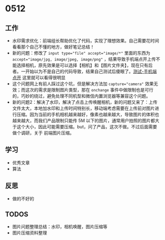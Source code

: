# 0512

## 工作

- 水印需求优化：前端组长帮助优化了代码，实现了理想效果。自己需要花时间看看那个自己不懂的地方，做好笔记总结！
- 新的问题：修改了 `input type="file" accept="image/*"` 里面的东西为 `accept="image/jpg, image/jpeg, image/png"` ，结果导致手机端点开上传不能选择相机，原先效果是可以选择【相机】和【图片文件夹】，现在只有后者。一开始以为不是自己的代码导致，结果自己测试后傻眼了。[测试-手机端点开](https://jsbin.com/pigobupilo/10/edit?output) 这里就可以看得很明显
- 这个问题网上有前人踩过这个坑，但是解决方法加 `capture="camera"` 效果无效；而这次的需求是限制图片类型，那在 `onchange` 事件中做限制也是可行的，巧妙的绕过，避免处理不同机型和微信内置浏览器等兼容这个问题。
- 新的问题2：解决了水印，解决了点击上传唤醒相机，新的问题又来了：上传文件太大，本地加水印和上传时间特别长，移动端考虑需要在上传前对图片进行压缩。因为当前的手机相机越来越好，像素也越来越大，导致图片的体积也越来越大，而我们产品限制只能传 5M 以下的图片，通常用户拍照的图片都大于这个大小，因此可能需要压缩。but，问了产品，这次不做。不过后面需要做个调研，关于 前端图片压缩。

## 学习

- 优秀文章
- 算法

## 反思

- 做的不好的

## TODOS

- 图片问题整理总结：水印，相机唤醒，图片压缩等
- 图片压缩资料整理

